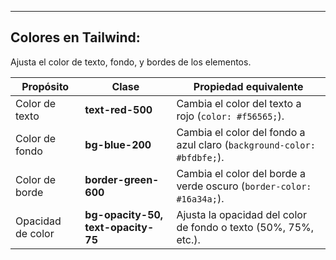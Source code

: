 
---
## Colores en Tailwind:

Ajusta el color de texto, fondo, y bordes de los elementos.

| **Propósito**     | **Clase**                          | **Propiedad equivalente**                                              |
| ----------------- | ---------------------------------- | ---------------------------------------------------------------------- |
| Color de texto    | **text-red-500**                   | Cambia el color del texto a rojo (`color: #f56565;`).                  |
| Color de fondo    | **bg-blue-200**                    | Cambia el color del fondo a azul claro (`background-color: #bfdbfe;`). |
| Color de borde    | **border-green-600**               | Cambia el color del borde a verde oscuro (`border-color: #16a34a;`).   |
| Opacidad de color | **bg-opacity-50, text-opacity-75** | Ajusta la opacidad del color de fondo o texto (50%, 75%, etc.).        |
